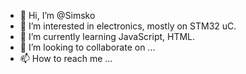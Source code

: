 - 👋 Hi, I’m @Simsko
- 👀 I’m interested in electronics, mostly on STM32 uC.
- 🌱 I’m currently learning JavaScript, HTML.
- 💞️ I’m looking to collaborate on ...
- 📫 How to reach me ...

<!---
Simsko/Simsko is a ✨ special ✨ repository because its `README.md` (this file) appears on your GitHub profile.
You can click the Preview link to take a look at your changes.
--->
